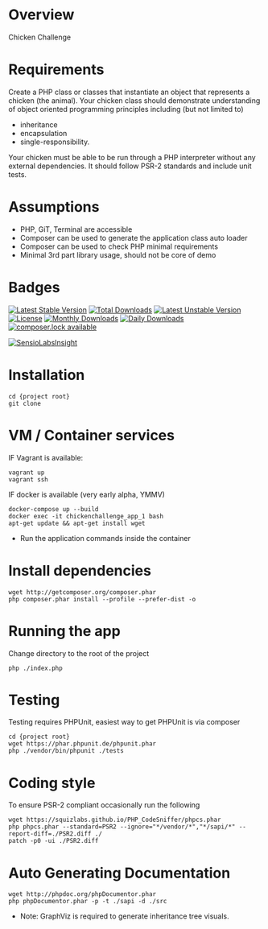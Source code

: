 # Overview
Chicken Challenge

# Requirements
Create a PHP class or classes that instantiate an object that represents
a chicken (the animal). Your chicken class should demonstrate understanding
of object oriented programming principles including (but not limited to)
 - inheritance
 - encapsulation
 - single-responsibility.
 
Your chicken must be able to be run through a PHP interpreter without any
external dependencies. It should follow PSR-2 standards and include unit
tests.

# Assumptions
 - PHP, GiT, Terminal are accessible
 - Composer can be used to generate the application class auto loader
 - Composer can be used to check PHP minimal requirements
 - Minimal 3rd part library usage, should not be core of demo
 
# Badges
[![Latest Stable Version](https://poser.pugx.org/davidjeddy/chicken-challenge/version)](https://packagist.org/packages/davidjeddy/chicken-challenge)
[![Total Downloads](https://poser.pugx.org/davidjeddy/chicken-challenge/downloads)](https://packagist.org/packages/davidjeddy/chicken-challenge)
[![Latest Unstable Version](https://poser.pugx.org/davidjeddy/chicken-challenge/v/unstable)](//packagist.org/packages/davidjeddy/chicken-challenge)
[![License](https://poser.pugx.org/davidjeddy/chicken-challenge/license)](https://packagist.org/packages/davidjeddy/chicken-challenge)
[![Monthly Downloads](https://poser.pugx.org/davidjeddy/chicken-challenge/d/monthly)](https://packagist.org/packages/davidjeddy/chicken-challenge)
[![Daily Downloads](https://poser.pugx.org/davidjeddy/chicken-challenge/d/daily)](https://packagist.org/packages/davidjeddy/chicken-challenge)
[![composer.lock available](https://poser.pugx.org/davidjeddy/chicken-challenge/composerlock)](https://packagist.org/packages/davidjeddy/chicken-challenge)

[![SensioLabsInsight](https://insight.sensiolabs.com/projects/d12edf84-11de-4efc-a7bf-fa3b17d19114/big.png)](https://insight.sensiolabs.com/projects/d12edf84-11de-4efc-a7bf-fa3b17d19114)

# Installation

    cd {project root}
    git clone 

# VM / Container services

IF Vagrant is available:

    vagrant up
    vagrant ssh
    
IF docker is available (very early alpha, YMMV)

    docker-compose up --build
    docker exec -it chickenchallenge_app_1 bash
    apt-get update && apt-get install wget

 * Run the application commands inside the container
 
# Install dependencies

    wget http://getcomposer.org/composer.phar
    php composer.phar install --profile --prefer-dist -o
   
# Running the app
Change directory to the root of the project

    php ./index.php

# Testing
Testing requires PHPUnit, easiest way to get PHPUnit is via composer

    cd {project root}
    wget https://phar.phpunit.de/phpunit.phar
    php ./vendor/bin/phpunit ./tests
   
# Coding style

To ensure PSR-2 compliant occasionally run the following

    wget https://squizlabs.github.io/PHP_CodeSniffer/phpcs.phar
    php phpcs.phar --standard=PSR2 --ignore="*/vendor/*","*/sapi/*" --report-diff=./PSR2.diff ./
    patch -p0 -ui ./PSR2.diff
    
# Auto Generating Documentation
    
    wget http://phpdoc.org/phpDocumentor.phar
    php phpDocumentor.phar -p -t ./sapi -d ./src

* Note: GraphViz is required to generate inheritance tree visuals.

